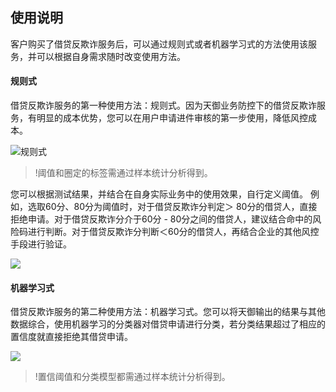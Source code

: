 
## 使用说明
客户购买了借贷反欺诈服务后，可以通过规则式或者机器学习式的方法使用该服务，并可以根据自身需求随时改变使用方法。
#### 规则式
借贷反欺诈服务的第一种使用方法：规则式。因为天御业务防控下的借贷反欺诈服务，有明显的成本优势，您可以在用户申请进件审核的第一步使用，降低风控成本。

![规则式](https://main.qcloudimg.com/raw/4ee79e1b2f902ba32cf9b88248381b98.png)
>!阈值和圈定的标签需通过样本统计分析得到。

您可以根据测试结果，并结合在自身实际业务中的使用效果，自行定义阈值。 例如，选取60分、80分为阈值时，对于借贷反欺诈分判定＞ 80分的借贷人，直接拒绝申请。对于借贷反欺诈分介于60分 - 80分之间的借贷人，建议结合命中的风险码进行判断。对于借贷反欺诈分判断＜60分的借贷人，再结合企业的其他风控手段进行验证。

![](https://main.qcloudimg.com/raw/fc69de305eb74feafd92464d146c5881.png)
#### 机器学习式
借贷反欺诈服务的第二种使用方法：机器学习式。您可以将天御输出的结果与其他数据综合，使用机器学习的分类器对借贷申请进行分类，若分类结果超过了相应的置信度就直接拒绝其借贷申请。

![](https://main.qcloudimg.com/raw/9e613dc0a4c939090ab370ea80fe3999.png)
>!置信阈值和分类模型都需通过样本统计分析得到。







